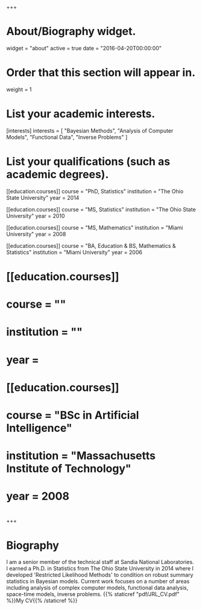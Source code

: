 +++
# About/Biography widget.
widget = "about"
active = true
date = "2016-04-20T00:00:00"

# Order that this section will appear in.
weight = 1

# List your academic interests.
[interests]
  interests = [
    "Bayesian Methods",
    "Analysis of Computer Models",
    "Functional Data",
    "Inverse Problems"
  ]

# List your qualifications (such as academic degrees).
[[education.courses]]
  course = "PhD, Statistics"
  institution = "The Ohio State University"
  year = 2014
  
[[education.courses]]
  course = "MS, Statistics"
  institution = "The Ohio State University"
  year = 2010
  
[[education.courses]]
  course = "MS, Mathematics"
  institution = "Miami University"
  year = 2008
  
[[education.courses]]
  course = "BA, Education & BS, Mathematics & Statistics"
  institution = "Miami University"
  year = 2006


# [[education.courses]]
#   course = ""
#   institution = ""
#   year =
# 
# [[education.courses]]
#   course = "BSc in Artificial Intelligence"
#   institution = "Massachusetts Institute of Technology"
#   year = 2008
#  
+++

# Biography

I am a senior member of the technical staff at Sandia National Laboratories. I earned a Ph.D. in Statistics from The Ohio State University in 2014 where I developed 'Restricted Likelihood Methods' to condition on robust summary statistics in Bayesian models. Current work focuses on a number of areas including analysis of complex computer models, functional data analysis, space-time models, inverse problems. {{% staticref "pdf/JRL_CV.pdf" %}}My CV{{% /staticref %}}

